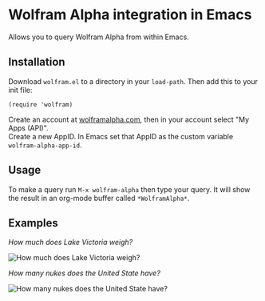 # Wolfram Alpha integration in Emacs

Allows you to query Wolfram Alpha from within Emacs.

## Installation

Download `wolfram.el` to a directory in your `load-path`. Then add this to your init file:

```
(require 'wolfram)
```

Create an account at [wolframalpha.com](http://www.wolframalpha.com), then in your account select "My Apps (API)".  
Create a new AppID. In Emacs set that AppID as the custom variable `wolfram-alpha-app-id`.


## Usage

To make a query run `M-x wolfram-alpha` then type your query. It will show the result in an org-mode buffer called `*WolframAlpha*`.


## Examples

*How much does Lake Victoria weigh?*

![How much does Lake Victoria weigh?](https://s3.amazonaws.com/wolfram.el/query.png)

*How many nukes does the United State have?*

![How many nukes does the United State have?](https://s3.amazonaws.com/wolfram.el/plot.png)
